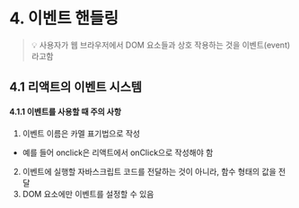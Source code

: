 # 4. 이벤트 핸들링

> 💡 사용자가 웹 브라우저에서 DOM 요소들과 상호 작용하는 것을 이벤트(event)라고함

## 4.1 리액트의 이벤트 시스템

#### 4.1.1 이벤트를 사용할 때 주의 사항

1. 이벤트 이름은 카멜 표기법으로 작성

- 예를 들어 onclick은 리액트에서 onClick으로 작성해야 함

2. 이벤트에 실행할 자바스크립트 코드를 전달하는 것이 아니라, 함수 형태의 값을 전달
3. DOM 요소에만 이벤트를 설정할 수 있음
